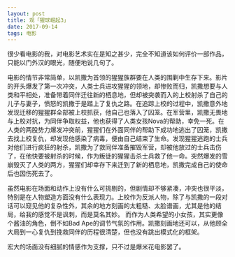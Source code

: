 ```yaml
---
layout: post
title: 观「猩球崛起3」
date: 2017-09-14
tags: 电影
---
```


很少看电影的我，对电影艺术实在是知之甚少，完全不知道该如何评价一部作品，只能以门外汉的眼光，随便地说几句了。

电影的情节非常简单，以凯撒为首领的猩猩族群要在人类的围剿中生存下来。影片的开头爆发了第一次冲突，人类士兵进攻猩猩的领地，却惨败而归，凯撒想要与人类和平相处，准备带着同伴迁往新的栖息地，但却被突袭而入的上校射杀了自己的儿子与妻子，愤怒的凯撒于是踏上了复仇之路。在追踪上校的过程中，凯撒意外地发现迁移的猩猩群全部被上校抓获，他自己也落入了囚笼。在军营里，凯撒无畏地与上校对抗，为同伴争取权益，他也获得了人类女孩Nova的帮助，幸免一死。在人类的两股势力爆发冲突前，猩猩们在外面同伴的帮助下成功地逃出了囚笼，凯撒去找上校复仇，却发现他感染了病毒，便由自己结束了生命。发现猩猩逃跑的士兵对他们进行疯狂的射杀，凯撒为了救同伴准备摧毁军营，却被他放过的士兵击伤了，在他快要被射杀的时候，作为叛徒的猩猩击杀士兵救了他一命。突然爆发的雪崩毁灭了人类的两方，猩猩们却幸存下来迁到了新的栖息地，凯撒完成自己的使命后也因伤死去了。

虽然电影在场面和动作上没有什么可挑剔的，但剧情却不够紧凑，冲突也很平淡，特别是在人物塑造方面没有什么表现力。上校作为反派人物，除了与凯撒的一段对话可以窥见他的复杂性外，其余的地方刻画的太粗糙、太脸谱画，尤其是他的结局，给我的感觉不是讽刺，而是莫名其妙。
而作为人类希望的小女孩，其实更像个酱油的角色，倒不如Bad Ape的调节气氛的作用。凯撒刻画地还可以，从他顾全大局到一心复仇到挽救同伴的历程很清楚，但也没有跳出模式化的框架。

宏大的场面没有细腻的情感作为支撑，只不过是爆米花电影罢了。